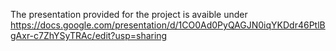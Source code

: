The presentation provided for the project is avaible under https://docs.google.com/presentation/d/1CO0Ad0PyQAGJN0iqYKDdr46PtlBgAxr-c7ZhYSyTRAc/edit?usp=sharing